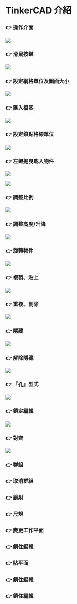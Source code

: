 # TinkerCAD 介紹

### 👉 操作介面

![](.gitbook/assets/image%20%285%29.png)

### 👉 滑鼠按鍵

![](.gitbook/assets/image%20%281%29.png)

### 👉 **設定網格單位及圖面大小**

![](.gitbook/assets/image.png)

### 👉 **匯入檔案**

![](.gitbook/assets/image%20%284%29.png)

### 👉 **設定鎖點格線單位**

![](.gitbook/assets/image%20%2820%29.png)

### 👉 **左鍵拖曳載入物件**

![](.gitbook/assets/image%20%289%29.png)

![](.gitbook/assets/image%20%2812%29.png)

### 👉 **調整比例**

![](.gitbook/assets/image%20%286%29.png)

### 👉 **調整高度/升降**

![](.gitbook/assets/image%20%2816%29.png)

### 👉 **旋轉物件**

![](.gitbook/assets/image%20%2815%29.png)

### 👉 **複製、貼上**

![](.gitbook/assets/image%20%2811%29.png)

### 👉 **重複、刪除**

![](.gitbook/assets/image%20%2813%29.png)

### 👉 **隱藏**

![](.gitbook/assets/image%20%2819%29.png)

### 👉 **解除隱藏**

![](.gitbook/assets/image%20%288%29.png)

### 👉 **『孔』型式**

![](.gitbook/assets/image%20%2814%29.png)

### 👉 **鎖定編輯**

![](.gitbook/assets/image%20%2818%29.png)

### 👉 **對齊**

![](.gitbook/assets/image%20%287%29.png)

### 👉 **群組**

### 👉 **取消群組**

### 👉 **鏡射**

### 👉 **尺規**

### 👉 **變更工作平面**

### 👉 **鎖住編輯**

### 👉 **貼平面**

### 👉 **鎖住編輯**

### 👉 **鎖住編輯** 





